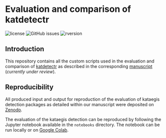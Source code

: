 # Evaluation and comparison of katdetectr

![license](https://img.shields.io/badge/license-GPL--3-blue.svg) ![GitHub issues](https://img.shields.io/github/issues/ErasmusMC-CCBC/katdetectr.svg) ![rversion](https://img.shields.io/badge/R%20version-%3E4.1.0-lightgrey.svg)

## Introduction

This repository contains all the custom scripts used in the evaluation and comparison of [katdetectr](https://github.com/ErasmusMC-CCBC/katdetectr/) as described in the corresponding [manuscript](https://www.biorxiv.org/content/10.1101/2022.07.11.499364v3) (*currently under review*).

## Reproducibility

All produced input and output for reproduction of the evaluation of kataegis detection packages as detailed within our manuscript were deposited on [Zenodo](https://doi.org/10.5281/zenodo.6810477).

The evaluation of the kataegis detection can be reproduced by following the Jupyter notebook available in the `notebooks` directory. The notebook can be run locally or on [Google Colab](https://colab.research.google.com/github/ErasmusMC-CCBC/katdetectr-evaluation/blob/main/notebooks/katdetectr-evaluation.ipynb).
